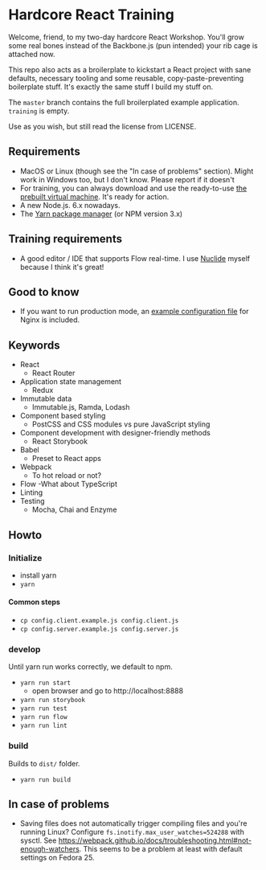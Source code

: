 # Hardcore React Training

Welcome, friend, to my two-day hardcore React Workshop. You'll grow some real bones instead of the Backbone.js (pun intended) your rib cage is attached now.

This repo also acts as a broilerplate to kickstart a React project with sane defaults, necessary tooling and
some reusable, copy-paste-preventing boilerplate stuff. It's exactly the same stuff I build my stuff on.

The `master` branch contains the full broilerplated example application. `training` is empty.

Use as you wish, but still read the license from LICENSE.

## Requirements

- MacOS or Linux (though see the "In case of problems" section). Might work in Windows too, but I don't know. Please report if it doesn't
- For training, you can always download and use the ready-to-use [the prebuilt virtual machine](http://dr-kobros.com/lib/hardcore-react-training-vm.zip). It's ready for action.
- A new Node.js. 6.x nowadays.
- The [Yarn package manager](https://yarnpkg.com) (or NPM version 3.x)

## Training requirements

- A good editor / IDE that supports Flow real-time. I use [Nuclide](https://nuclide.io/) myself because I think it's great!

## Good to know

- If you want to run production mode, an [example configuration file](docs/nginx.conf) for Nginx is included.

## Keywords

- React
  - React Router
- Application state management
  - Redux
- Immutable data
  - Immutable.js, Ramda, Lodash
- Component based styling
  - PostCSS and CSS modules vs pure JavaScript styling
- Component development with designer-friendly methods
  - React Storybook
- Babel
  - Preset to React apps
- Webpack
  - To hot reload or not?
- Flow
  -What about TypeScript
- Linting
- Testing
  - Mocha, Chai and Enzyme

## Howto

### Initialize

- install yarn
- `yarn`

#### Common steps

- `cp config.client.example.js config.client.js`
- `cp config.server.example.js config.server.js`

### develop

Until yarn run works correctly, we default to npm.

- `yarn run start`
  - open browser and go to http://localhost:8888
- `yarn run storybook`
- `yarn run test`
- `yarn run flow`
- `yarn run lint`

### build

Builds to `dist/` folder.

- `yarn run build`

## In case of problems

- Saving files does not automatically trigger compiling files and you're running Linux? Configure `fs.inotify.max_user_watches=524288` with sysctl. See https://webpack.github.io/docs/troubleshooting.html#not-enough-watchers. This seems to be a problem at least with default settings on Fedora 25.
